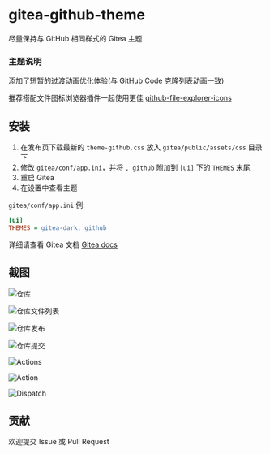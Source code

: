 # gitea-github-theme

尽量保持与 GitHub 相同样式的 Gitea 主题

### 主题说明

添加了短暂的过渡动画优化体验(与 GitHub Code 克隆列表动画一致)

推荐搭配文件图标浏览器插件一起使用更佳
[github-file-explorer-icons](https://github.com/catppuccin/github-file-explorer-icons)

## 安装

1. 在发布页下载最新的 `theme-github.css` 放入 `gitea/public/assets/css` 目录下
2. 修改 `gitea/conf/app.ini`，并将 `, github` 附加到 `[ui]` 下的 `THEMES` 末尾
3. 重启 Gitea
4. 在设置中查看主题

`gitea/conf/app.ini` 例:

```ini
[ui]
THEMES = gitea-dark, github
```

详细请查看 Gitea 文档
[Gitea docs](https://docs.gitea.com/next/administration/customizing-gitea#customizing-the-look-of-gitea)

## 截图

![仓库](screenshots/repo.png)

![仓库文件列表](screenshots/file_list.png)

![仓库发布](screenshots/release.png)

![仓库提交](screenshots/commit.png)

![Actions](screenshots/actions.png)

![Action](screenshots/action.png)

![Dispatch](screenshots/dispatch.png)

## 贡献

欢迎提交 Issue 或 Pull Request
